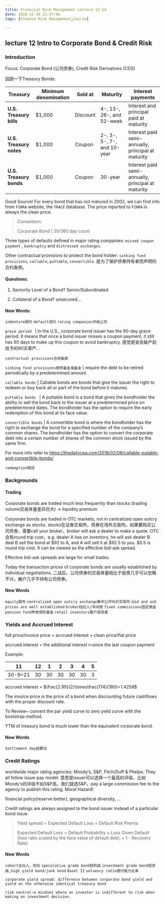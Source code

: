 ```yaml
---
title: Financial Risk Management Lecture 12-14
date: 2018-12-26 21:37:04
tags: [Finance Risk Management,Course]

---
```


## lecture 12 Intro to Corporate Bond & Credit Risk

### Introduction

Focus: Corporate Bond (公司债券), Credit Risk Derivatives (CDS)

回顾一下Treasury Bonds:

| Treasury                | Minimum denomination | Sold at  | Maturity                    | Interest payments                                  |
| ----------------------- | -------------------- | -------- | --------------------------- | -------------------------------------------------- |
| **U.S. Treasury bills** | $1,000               | Discount | 4-, 13-, 26-, and 52-week   | Interest and principal paid at maturity            |
| **U.S. Treasury notes** | $1,000               | Coupon   | 2-, 3-, 5-, 7-, and 10-year | Interest paid semi-annually, principal at maturity |
| **U.S. Treasury bonds** | $1,000               | Coupon   | 30-year                     | Interest paid semi-annually, principal at maturity |

Good Source! For every bond that has not matured in 2002, we can find info from `FINRA` website, the `TRACE` database. The price reported to `FINRA` is always the clean price.

> Convention:
>
> Corporate Bond | 30/360 day count

Three types of defaults defined in major rating companies: `missed coupon payment` , `bankruptcy` and `distressed exchanges`.

Other contractual provisions to protect the bond holder: `sinking fund provisions`, `callable`, `puttable`, `convertible`. 是为了保护债券持有者而声明的合约条例。

#### Questions:

1. Seniority Level of a Bond? Senior/Subordinated

2. Collateral of a Bond? unsecured...

#### New Words:

`indenture契约` `default违约` `rating companies评级公司` 

`grace period ` | In the U.S., corporate bond issuer has the 90-day grace period. It means that once a bond issuer misses a coupon payment, it still has 90 days to make up this coupon to avoid bankruptcy. 感觉是宣告破产前给予的90天尊严...

 `contractual provisions合同条款` 

`sinking fund provisions偿债基金准备金` | require the debt to be retired periodically by a predetermined amount.

`callable bonds` | Callable bonds are bonds that give the issuer the right to redeem or buy back all or part of the bond before it matures. 

`puttable bonds ` | A puttable bond is a bond that gives the bondholder the ability to sell the bond back to the issuer at a predetermined price on predetermined dates. The bondholder has the option to require the early redemption of this bond at its face value.

`convertible bonds` | A convertible bond is where the bondholder has the right to exchange the bond for a specified number of the company’s common shares. The bondholder has
the option to convert the corporate debt into a certain number of shares of the common stock issued by the same firm.

For more info refer to https://thedailycpa.com/2018/02/08/callable-putable-and-convertible-bonds/

`redemption赎回` 

### Backgrounds

#### Trading

Corporate bonds are traded much less frequently than stocks (trading volume交易体量差异巨大)  -> liquidity premium

Corporate bonds are traded in OTC markets, not in centralized open outcry exchange as stocks. stocks在证券交易所，债券在场外交易所。如果要购买公司债券，需要call your broker，broker will ask a dealer to make a quote. OTC会有round trip cost，e.g. dealer A has on inventory, he will ask dealer B. deal B sell the bond at $92 to A, and A will sell it at $92.5 to you. $0.5 is round trip cost. It can be viewed as the effective bid-ask spread.

Effective bid-ask spreads are large for small trades.

Today the transaction prices of corporate bonds are usually established by individual negotiations. 二战后，公司债券的交易体量相比于股票几乎可以忽略不计。散户几乎不持有公司债券。

#### New Words

`equity股市` `centralized open outcry exchange集中公开叫价交易所:bid and ask prices are well established`  `broker经纪人/中间商` `fixed commissions固定佣金` `pension fund养老保险基金` `retail investors散户投资者`

### Yields and Accrued Interest

full price/invoice price = accrued interest + clean price/flat price

accrued interest = the additional interest i=since the last coupon payment

Example:

| 11      | 12   | 1    | 2    | 3    | 4    | 5    |
| ------- | ---- | ---- | ---- | ---- | ---- | ---- |
| 30-9=21 | 30   | 30   | 30   | 30   | 30   | 3    |

accrued interest =  $\frac{2.95}{2}\times\frac{174}{180}=1.4258$ 

 The invoice price is the price of a bond when discounting future cashflows with the proper discount rate.

To Review~ convert the par yield curve to zero yield curve with the bootstrap method.

YTM of treasury bond is much lower than the equivalent corporate bond.

#### New Words

`Settlement day结算日` 

### Credit Ratings

worldwide major rating agencies: Moody’s, S&P, Fitch/Duff & Phelps. They all follow issue-pay model. 意思是issuer可以选择一个最高的评级，比如Moody‘s的评级不如S&P高，我们就选S&P，pay a large commission fee to the agency to publish this rating. Moral Hazard!

financial policy(reserve better), geographical diversity, ...

Credit ratings are always assigned to the bond issuer instead of a particular bond issue. 

> Yield spread = Expected Default Loss + Default Risk Premia
>
> Expected Default Loss = Default Probability $\times$ Loss Given Default (loss ratio scaled by the face value of default debt, = 1 - Recovery Rate)
>
>

#### New Words

`cohort合伙人，同伙` `speculative grade bond投机级` `investment grade bond投资级,high yield bond/junk bond` `Basel II` `solvency ratio偿付能力比率 ` 

`corporate yield spread: difference between corporate bond yield and yield on the otherwise identical treasury bond`  

 `risk neutral:a mindset where an investor is indifferent to risk when making an investment decision. ` 

